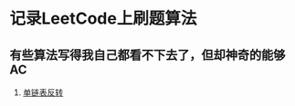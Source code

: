 # 记录LeetCode上刷题算法
## 有些算法写得我自己都看不下去了，但却神奇的能够AC
1. [单链表反转](https://github.com/suyuanhxx/leetcode/blob/master/src/java/com/freedom/leetcode/link/SingleLink.java)
